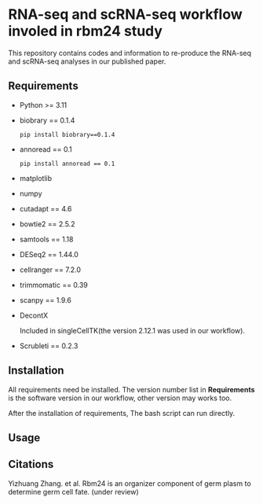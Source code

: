 # RNA-seq and scRNA-seq workflow involed in rbm24 study

This repository contains codes and information to re-produce the RNA-seq and scRNA-seq analyses in our published paper.

## Requirements

- Python >= 3.11

- biobrary == 0.1.4

    `pip install biobrary==0.1.4`

- annoread == 0.1

    `pip install annoread == 0.1`

- matplotlib

- numpy

- cutadapt == 4.6

- bowtie2 == 2.5.2

- samtools == 1.18

- DESeq2 == 1.44.0

- cellranger == 7.2.0

- trimmomatic == 0.39

- scanpy == 1.9.6

- DecontX

    Included in singleCellTK(the version 2.12.1 was used in our workflow).

- Scrubleti == 0.2.3

## Installation

All requirements need be installed. The version number list in **Requirements** is the software version in our workflow, other version may works too.

After the installation of requirements, The bash script can run directly.

## Usage

## Citations

Yizhuang Zhang. et al. Rbm24 is an organizer component of germ plasm to determine germ cell fate. (under review)
